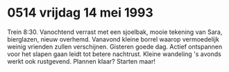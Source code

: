 # 0514 vrijdag 14 mei 1993
Trein 8:30. Vanochtend verrast met een sjoelbak, mooie tekening van Sara, bierglazen, nieuw overhemd. Vanavond kleine borrel waarop vermoedelijk weinig vrienden zullen verschijnen. Gisteren goede dag. Actief ontspannen voor het slapen gaan leidt tot betere nachtrust. Kleine wandeling 's avonds werkt ook rustgevend. Plannen klaar? Starten maar!